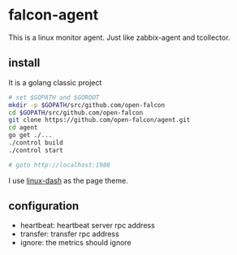 falcon-agent
===

This is a linux monitor agent. Just like zabbix-agent and tcollector.


## install

It is a golang classic project

```bash
# set $GOPATH and $GOROOT
mkdir -p $GOPATH/src/github.com/open-falcon
cd $GOPATH/src/github.com/open-falcon
git clone https://github.com/open-falcon/agent.git
cd agent
go get ./...
./control build
./control start

# goto http://localhost:1988
```

I use [linux-dash](https://github.com/afaqurk/linux-dash) as the page theme.

## configuration

- heartbeat: heartbeat server rpc address
- transfer: transfer rpc address
- ignore: the metrics should ignore

